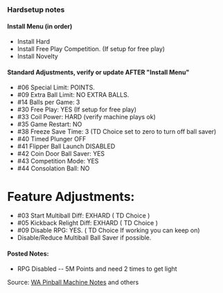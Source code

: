 ### Hardsetup notes

#### Install Menu (in order)
-   Install Hard
-   Install Free Play Competition. (If setup for free play)
-   Install Novelty
#### Standard Adjustments, verify or update AFTER "Install Menu"
-   #06 Special Limit: POINTS.
-   #09 Extra Ball Limit: NO EXTRA BALLS.
-   #14 Balls per Game: 3
-   #30 Free Play: YES (If setup for free play)
-   #33 Coil Power: HARD (verify machine plays ok)
-   #35 Game Restart: NO
-   #38 Freeze Save Time: 3 (TD Choice set to zero to turn off ball saver)
-   #40 Timed Plunger OFF
-   #41 Flipper Ball Launch DISABLED
-   #42 Coin Door Ball Saver: YES
-   #43 Competition Mode: YES
-   #44 Consolation Ball: NO

# Feature Adjustments:
-   #03 Start Multiball Diff: EXHARD ( TD Choice )
-   #05 Kickback Relight Diff: EXHARD ( TD Choice )
-   #09 Disable RPG: YES. ( TD Choice If working you can keep on)
-   Disable/Reduce Multiball Ball Saver if possible.
#### Posted Notes:
-   RPG Disabled -- 5M Points and need 2 times to get light

Source: [WA Pinball Machine Notes](http://wapinball.net/setups/) and others
